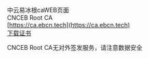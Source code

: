 中云易冰根caWEB页面  
CNCEB Root CA  
[https://ca.ebcn.tech](https://ca.ebcn.tech)  
[下载证书](https://imgbedcdn.236668.xyz/file/rootCA.crt)  

CNCEB Root CA无对外签发服务，请注意数据安全  